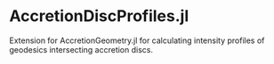 # AccretionDiscProfiles.jl
Extension for AccretionGeometry.jl for calculating intensity profiles of geodesics intersecting accretion discs.
